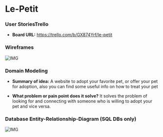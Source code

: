 # Le-Petit

### User StoriesTrello 
* **Board URL:** https://trello.com/b/GX874Yrf/le-petit

### Wireframes

![IMG](wireframe.jpg)

### Domain Modeling

* **Summary of idea:** A website to adopt your favorite pet, or offer your pet for adoption, also you can find some useful info on how to treat your pet

* **What problem or pain point does it solve?** It solves the problem of looking for and connecting with someone who is willing to adopt your pet and vice versa.

### Database Entity-Relationship-Diagram (SQL DBs only)

![IMG](db.jpg)

